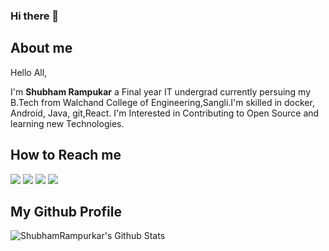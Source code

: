### Hi there 👋

## About me

  Hello All,

  I'm **Shubham Rampukar** a Final year IT undergrad currently persuing my B.Tech from Walchand College of Engineering,Sangli.I'm skilled in docker, Android, Java, git,React.
  I'm Interested in Contributing to Open Source and learning new Technologies.   

## How to Reach me
 [<img src="https://img.shields.io/badge/linkedin-%230077B5.svg?&style=for-the-badge&logo=linkedin&logoColor=white" />](https://www.linkedin.com/in/shubham-rampurkar-a89315171/)
 [<img src="https://img.shields.io/badge/github-%23100000.svg?&style=for-the-badge&logo=github&logoColor=white" />](https://github.com/AltCtrlDel1999)
 [<img src="https://img.shields.io/badge/instagram-%23E4405F.svg?&style=for-the-badge&logo=instagram&logoColor=white" />](https://www.instagram.com/shubham_18s/?hl=en)
 [<img src="https://img.shields.io/badge/twitter-%231DA1F2.svg?&style=for-the-badge&logo=twitter&logoColor=white" />]()

## My Github Profile
<img align="left" alt="ShubhamRampurkar's Github Stats" src="https://github-readme-stats.codestackr.vercel.app/api?username=AltCtrlDel1999&show_icons=true&hide_border=true&theme=tokyonight" />

<!--
**AltCtrlDel1999/AltCtrlDel1999** is a ✨ _special_ ✨ repository because its `README.md` (this file) appears on your GitHub profile.

Here are some ideas to get you started:

- 🔭 I’m currently working on ...
- 🌱 I’m currently learning ...
- 👯 I’m looking to collaborate on ...
- 🤔 I’m looking for help with ...
- 💬 Ask me about ...
- 📫 How to reach me: ...
- 😄 Pronouns: ...
- ⚡ Fun fact: ...
-->
